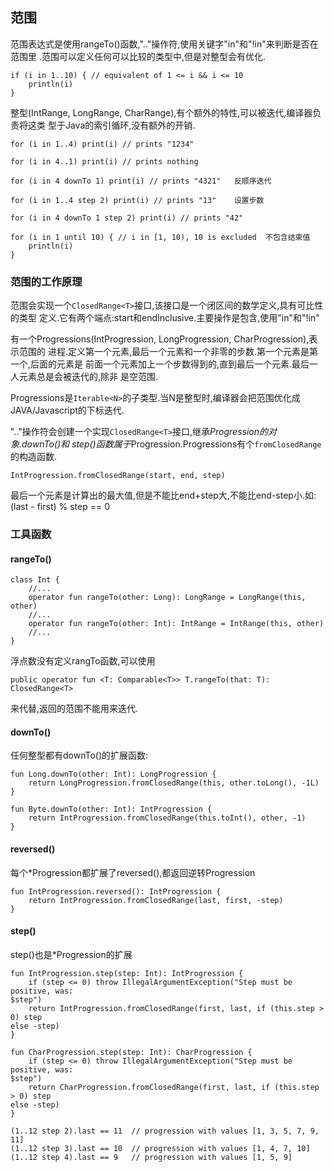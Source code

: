 ## 范围
范围表达式是使用rangeTo()函数,".."操作符,使用关键字"in"和"!in"来判断是否在范围里
.范围可以定义任何可以比较的类型中,但是对整型会有优化.

	if (i in 1..10) { // equivalent of 1 <= i && i <= 10
	    println(i)
	}

整型(IntRange, LongRange, CharRange),有个额外的特性,可以被迭代,编译器负责将这类
型于Java的索引循环,没有额外的开销.

	for (i in 1..4) print(i) // prints "1234"

	for (i in 4..1) print(i) // prints nothing

	for (i in 4 downTo 1) print(i) // prints "4321"   反顺序迭代

	for (i in 1..4 step 2) print(i) // prints "13"    设置步数

	for (i in 4 downTo 1 step 2) print(i) // prints "42"

	for (i in 1 until 10) { // i in [1, 10), 10 is excluded  不包含结束值
		println(i)
	}

### 范围的工作原理
范围会实现一个`ClosedRange<T>`接口,该接口是一个闭区间的数学定义,具有可比性的类型
定义.它有两个端点:start和endInclusive.主要操作是包含,使用"in"和"!in"

有一个Progressions(IntProgression, LongProgression, CharProgression),表示范围的
进程.定义第一个元素,最后一个元素和一个非零的步数.第一个元素是第一个,后面的元素是
前面一个元素加上一个步数得到的,直到最后一个元素.最后一人元素总是会被迭代的,除非
是空范围.

Progressions是`Iterable<N>`的子类型.当N是整型时,编译器会把范围优化成
JAVA/Javascript的下标迭代.

".."操作符会创建一个实现`ClosedRange<T>`接口,继承*Progression的对象.downTo()和
step()函数属于*Progression.Progressions有个`fromClosedRange`的构造函数.

	IntProgression.fromClosedRange(start, end, step)

最后一个元素是计算出的最大值,但是不能比end+step大,不能比end-step小.如:(last -
first) % step == 0

### 工具函数

#### rangeTo()
	class Int {
	    //...
	    operator fun rangeTo(other: Long): LongRange = LongRange(this, other)
	    //...
	    operator fun rangeTo(other: Int): IntRange = IntRange(this, other)
	    //...
	}

浮点数没有定义rangTo函数,可以使用

	public operator fun <T: Comparable<T>> T.rangeTo(that: T): ClosedRange<T>

来代替,返回的范围不能用来迭代.

#### downTo()
任何整型都有downTo()的扩展函数:

	fun Long.downTo(other: Int): LongProgression {
	    return LongProgression.fromClosedRange(this, other.toLong(), -1L)
	}
	
	fun Byte.downTo(other: Int): IntProgression {
	    return IntProgression.fromClosedRange(this.toInt(), other, -1)
	}

#### reversed()
每个*Progression都扩展了reversed(),都返回逆转Progression

	fun IntProgression.reversed(): IntProgression {
		return IntProgression.fromClosedRange(last, first, -step)
	}

#### step()
step()也是*Progression的扩展

	fun IntProgression.step(step: Int): IntProgression {
	    if (step <= 0) throw IllegalArgumentException("Step must be positive, was:
	$step")
	    return IntProgression.fromClosedRange(first, last, if (this.step > 0) step
	else -step)
	}
	
	fun CharProgression.step(step: Int): CharProgression {
	    if (step <= 0) throw IllegalArgumentException("Step must be positive, was:
	$step")
	    return CharProgression.fromClosedRange(first, last, if (this.step > 0) step
	else -step)
	}
	
	(1..12 step 2).last == 11  // progression with values [1, 3, 5, 7, 9, 11]
	(1..12 step 3).last == 10  // progression with values [1, 4, 7, 10]
	(1..12 step 4).last == 9   // progression with values [1, 5, 9]
